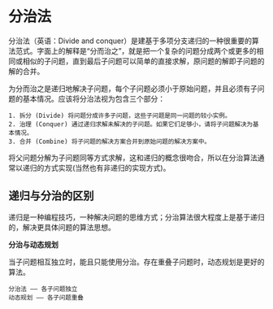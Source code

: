 # **分治法**

分治法（英语：Divide and conquer）是建基于多项分支递归的一种很重要的算法范式。字面上的解释是“分而治之”，就是把一个复杂的问题分成两个或更多的相同或相似的子问题，直到最后子问题可以简单的直接求解，原问题的解即子问题的解的合并。

为分而治之是递归地解决子问题，每个子问题必须小于原始问题，并且必须有子问题的基本情况。应该将分治法视为包含三个部分：
    
    1. 拆分 (Divide) 将问题分成许多子问题，这些子问题是同一问题的较小实例。
    2. 治理 (Conquer) 通过递归求解未解决的子问题。如果它们足够小，请将子问题解决为基本情况。
    3. 合并 (Combine) 将子问题的解决方案合并到原始问题的解决方案中。

将父问题分解为子问题同等方式求解，这和递归的概念很吻合，所以在分治算法通常以递归的方式实现(当然也有非递归的实现方式)。

## **递归与分治的区别**

递归是一种编程技巧，一种解决问题的思维方式；分治算法很大程度上是基于递归的，解决更具体问题的算法思想。

**分治与动态规划**

当子问题相互独立时，能且只能使用分治。存在重叠子问题时，动态规划是更好的算法。 
    
    分治法 —— 各子问题独立
    动态规划 —— 各子问题重叠